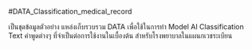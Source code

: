 #DATA_Classification_medical_record

เป็นชุดข้อมูลตัวอย่าง
แหล่งเก็บรวบรวม DATA เพื่อใช้ในการทำ Model AI Classification Text คำพูดต่างๆ ที่จำเป็นต่อการใช้งานในเบื้องต้น สำหรับโรงพยาบาลในแผนกเวชระเบียน 